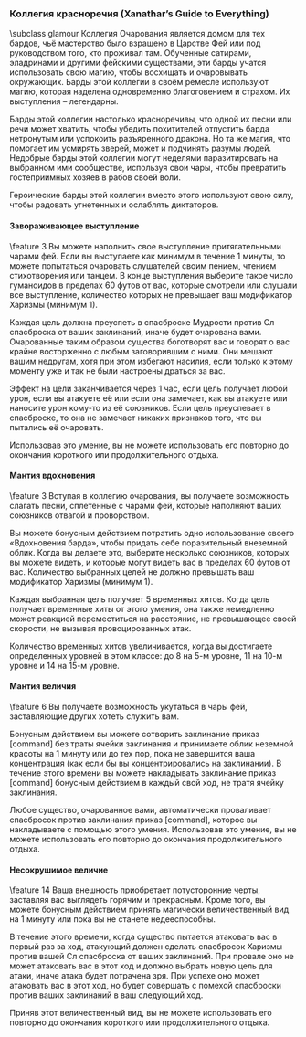 ### Коллегия красноречия (Xanathar’s Guide to Everything)
\subclass glamour
Коллегия Очарования является домом для тех бардов, чьё мастерство было взращено в Царстве Фей или под руководством того, кто проживал там. Обученные сатирами, эладринами и другими фейскими существами, эти барды учатся использовать свою магию, чтобы восхищать и очаровывать окружающих. Барды этой коллегии в своём ремесле используют магию, которая наделена одновременно благоговением и страхом. Их выступления – легендарны.

Барды этой коллегии настолько красноречивы, что одной их песни или речи может хватить, чтобы убедить похитителей отпустить барда нетронутым или успокоить разъяренного дракона. Но та же магия, что помогает им усмирять зверей, может и подчинять разумы людей. Недобрые барды этой коллегии могут неделями паразитировать на выбранном ими сообществе, используя свои чары, чтобы превратить гостеприимных хозяев в рабов своей воли.

Героические барды этой коллегии вместо этого используют свою силу, чтобы радовать угнетенных и ослаблять диктаторов.

#### Завораживающее выступление
\feature 3
Вы можете наполнить свое выступление притягательными чарами фей. Если вы выступаете как минимум в течение 1 минуты, то можете попытаться очаровать слушателей своим пением, чтением стихотворения или танцем. В конце выступления выберите такое число гуманоидов в пределах 60 футов от вас, которые смотрели или слушали все выступление, количество которых не превышает ваш модификатор Харизмы (минимум 1).

Каждая цель должна преуспеть в спасброске Мудрости против Сл спасброска от ваших заклинаний, иначе будет очарована вами. Очарованные таким образом существа боготворят вас и говорят о вас крайне восторженно с любым заговорившим с ними. Они мешают вашим недругам, хотя при этом избегают насилия, если только к этому моменту уже и так не были настроены драться за вас.

Эффект на цели заканчивается через 1 час, если цель получает любой урон, если вы атакуете её или если она замечает, как вы атакуете или наносите урон кому-то из её союзников. Если цель преуспевает в спасброске, то она не замечает никаких признаков того, что вы пытались её очаровать.

Использовав это умение, вы не можете использовать его повторно до окончания короткого или продолжительного отдыха.

#### Мантия вдохновения
\feature 3
Вступая в коллегию очарования, вы получаете возможность слагать песни, сплетённые с чарами фей, которые наполняют ваших союзников отвагой и проворством.

Вы можете бонусным действием потратить одно использование своего «Вдохновения барда», чтобы придать себе поразительный внеземной облик. Когда вы делаете это, выберите несколько союзников, которых вы можете видеть, и которые могут видеть вас в пределах 60 футов от вас. Количество выбранных целей не должно превышать ваш модификатор Харизмы (минимум 1).

Каждая выбранная цель получает 5 временных хитов. Когда цель получает временные хиты от этого умения, она также немедленно может реакцией переместиться на расстояние, не превышающее своей скорости, не вызывая провоцированных атак.

Количество временных хитов увеличивается, когда вы достигаете определенных уровней в этом классе: до 8 на 5-м уровне, 11 на 10-м уровне и 14 на 15-м уровне.

#### Мантия величия
\feature 6
Вы получаете возможность укутаться в чары фей, заставляющие других хотеть служить вам.

Бонусным действием вы можете сотворить заклинание приказ [command] без траты ячейки заклинания и принимаете облик неземной красоты на 1 минуту или до тех пор, пока не завершится ваша концентрация (как если бы вы концентрировались на заклинании). В течение этого времени вы можете накладывать заклинание приказ [command] бонусным действием в каждый свой ход, не тратя ячейку заклинания.

Любое существо, очарованное вами, автоматически проваливает спасбросок против заклинания приказ [command], которое вы накладываете с помощью этого умения.
Использовав это умение, вы не можете использовать его повторно до окончания продолжительного отдыха.

#### Несокрушимое величие
\feature 14
Ваша внешность приобретает потусторонние черты, заставляя вас выглядеть горячим и прекрасным. Кроме того, вы можете бонусным действием принять магически величественный вид на 1 минуту или пока вы не станете недееспособны.

В течение этого времени, когда существо пытается атаковать вас в первый раз за ход, атакующий должен сделать спасбросок Харизмы против вашей Сл спасброска от ваших заклинаний. При провале оно не может атаковать вас в этот ход и должно выбрать новую цель для атаки, иначе атака будет потрачена зря. При успехе оно может атаковать вас в этот ход, но будет совершать с помехой спасброски против ваших заклинаний в ваш следующий ход.

Приняв этот величественный вид, вы не можете использовать его повторно до окончания короткого или продолжительного отдыха.
